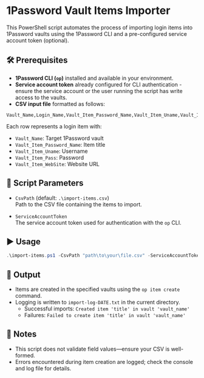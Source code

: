 # 1Password Vault Items Importer

This PowerShell script automates the process of importing login items into 1Password vaults using the 1Password CLI and a pre-configured service account token (optional).

## 🛠 Prerequisites

- **1Password CLI (`op`)** installed and available in your environment.
- **Service account token** already configured for CLI authentication - ensure the service account or the user running the script has write access to the vaults.
- **CSV input file** formatted as follows:

```csv
Vault_Name,Login_Name,Vault_Item_Password_Name,Vault_Item_Uname,Vault_Item_Pass,Vault_Item_WebSite
```

Each row represents a login item with:
- `Vault_Name`: Target 1Password vault
- `Vault_Item_Password_Name`: Item title
- `Vault_Item_Uname`: Username
- `Vault_Item_Pass`: Password
- `Vault_Item_WebSite`: Website URL

## 📄 Script Parameters

- `CsvPath` (default: `.\import-items.csv`)  
  Path to the CSV file containing the items to import.

- `ServiceAccountToken`  
  The service account token used for authentication with the `op` CLI.

## ▶️ Usage

```powershell
.\import-items.ps1 -CsvPath "path\to\your\file.csv" -ServiceAccountToken "your_token_here"
```

## 🧾 Output

- Items are created in the specified vaults using the `op item create` command.
- Logging is written to `import-log-DATE.txt` in the current directory.
  - Successful imports: `Created item 'title' in vault 'vault_name'`
  - Failures: `Failed to create item 'title' in vault 'vault_name'`

## 📌 Notes

- This script does not validate field values—ensure your CSV is well-formed.
- Errors encountered during item creation are logged; check the console and log file for details.
